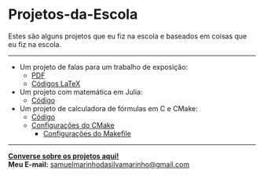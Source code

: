 # Projetos-da-Escola
Estes são alguns projetos que eu fiz na escola e baseados em coisas que eu fiz na escola.

---
- Um projeto de falas para um trabalho de exposição:
  - [PDF](https://github.com/DavdTheItGuy/Projetos-da-Escola/blob/main/trabalho1/Falas.pdf)
  - [Códigos LaTeX](https://github.com/DavdTheItGuy/Projetos-da-Escola/blob/main/trabalho1/main.tex)
- Um projeto com matemática em Julia:
  - [Código](https://github.com/DavdTheItGuy/Projetos-da-Escola/tree/main/projetos_julia)
- Um projeto de calculadora de fórmulas em C e CMake:
  - [Código](https://github.com/DavdTheItGuy/Projetos-da-Escola/tree/main/FormulaCalculator)
  - [Configurações do CMake](https://github.com/DavdTheItGuy/Projetos-da-Escola/tree/main/FormulaCalculator)
    - [Configurações do Makefile](https://github.com/DavdTheItGuy/Projetos-da-Escola/blob/main/build/Makefile)
---
[**Converse sobre os projetos aqui!**](https://github.com/DavdTheItGuy/Projetos-da-Escola/discussions)  
**Meu E-mail:** samuelmarinhodasilvamarinho@gmail.com
